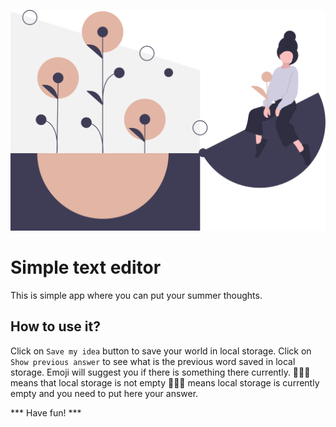 ![cover](/src/assets/img/flower.svg)

# Simple text editor

This is simple app where you can put your summer thoughts.

## How to use it?

Click on `Save my idea` button to save your world in local storage. 
Click on `Show previous answer` to see what is the previous word saved in local storage. </b>
Emoji will suggest you if there is something there currently.</b>
💁🏼‍♀️ means that local storage is not empty</b>
🤷🏼‍♀️ means local storage is currently empty and you need to put here your answer.</b>

*** Have fun! ***


